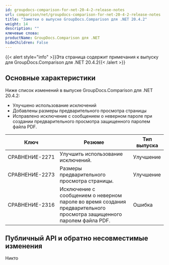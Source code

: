 ```yaml
---
id: groupdocs-comparison-for-net-20-4-2-release-notes
url: comparison/net/groupdocs-comparison-for-net-20-4-2-release-notes
title: "Заметки о выпуске GroupDocs.Comparison для .NET 20.4.2"
weight: 14
description: ""
ключевые слова:
productName: GroupDocs.Comparison для .NET
hideChildren: False
---
```

{{< alert style="info" >}}Эта страница содержит примечания к выпуску для GroupDocs.Comparison для .NET 20.4.2{{< /alert >}}

## Основные характеристики

Ниже список изменений в выпуске GroupDocs.Comparison для .NET 20.4.2:

* Улучшено использование исключений
* Добавлены размеры предварительного просмотра страницы
* Исправлено исключение с сообщением о неверном пароле при создании предварительного просмотра защищенного паролем файла PDF.

| Ключ | Резюме | Тип выпуска |
| --- | --- | --- |
| СРАВНЕНИЕ-2271 | Улучшить использование исключений. | Улучшение |
| СРАВНЕНИЕ-2273 | Размеры предварительного просмотра страницы. | Улучшение |
| СРАВНЕНИЕ-2316 | Исключение с сообщением о неверном пароле во время создания предварительного просмотра защищенного паролем файла PDF. | Ошибка |

## Публичный API и обратно несовместимые изменения

Никто

